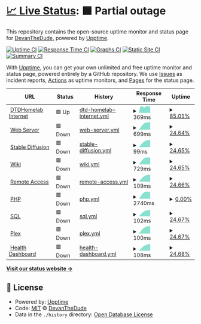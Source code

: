# [📈 Live Status](https://status.dtdhomelab.com): <!--live status--> **🟧 Partial outage**

This repository contains the open-source uptime monitor and status page for [DevanTheDude](https://status.dtdhomelab.com), powered by [Upptime](https://github.com/upptime/upptime).

[![Uptime CI](https://github.com/DevanTheDude/DTDHomelab/workflows/Uptime%20CI/badge.svg)](https://github.com/DevanTheDude/DTDHomelab/actions?query=workflow%3A%22Uptime+CI%22)
[![Response Time CI](https://github.com/DevanTheDude/DTDHomelab/workflows/Response%20Time%20CI/badge.svg)](https://github.com/DevanTheDude/DTDHomelab/actions?query=workflow%3A%22Response+Time+CI%22)
[![Graphs CI](https://github.com/DevanTheDude/DTDHomelab/workflows/Graphs%20CI/badge.svg)](https://github.com/DevanTheDude/DTDHomelab/actions?query=workflow%3A%22Graphs+CI%22)
[![Static Site CI](https://github.com/DevanTheDude/DTDHomelab/workflows/Static%20Site%20CI/badge.svg)](https://github.com/DevanTheDude/DTDHomelab/actions?query=workflow%3A%22Static+Site+CI%22)
[![Summary CI](https://github.com/DevanTheDude/DTDHomelab/workflows/Summary%20CI/badge.svg)](https://github.com/DevanTheDude/DTDHomelab/actions?query=workflow%3A%22Summary+CI%22)

With [Upptime](https://upptime.js.org), you can get your own unlimited and free uptime monitor and status page, powered entirely by a GitHub repository. We use [Issues](https://github.com/DevanTheDude/DTDHomelab/issues) as incident reports, [Actions](https://github.com/DevanTheDude/DTDHomelab/actions) as uptime monitors, and [Pages](https://status.dtdhomelab.com) for the status page.

<!--start: status pages-->
<!-- This summary is generated by Upptime (https://github.com/upptime/upptime) -->
<!-- Do not edit this manually, your changes will be overwritten -->
<!-- prettier-ignore -->
| URL | Status | History | Response Time | Uptime |
| --- | ------ | ------- | ------------- | ------ |
| <img alt="" src="https://icons.duckduckgo.com/ip3/null.ico" height="13"> [DTDHomelab Internet](dtdhomelab.com) | 🟩 Up | [dtd-homelab-internet.yml](https://github.com/DevanTheDude/DTDHomelab/commits/HEAD/history/dtd-homelab-internet.yml) | <details><summary><img alt="Response time graph" src="./graphs/dtd-homelab-internet/response-time-week.png" height="20"> 369ms</summary><br><a href="https://status.dtdhomelab.com/history/dtd-homelab-internet"><img alt="Response time 379" src="https://img.shields.io/endpoint?url=https%3A%2F%2Fraw.githubusercontent.com%2FDevanTheDude%2FDTDHomelab%2FHEAD%2Fapi%2Fdtd-homelab-internet%2Fresponse-time.json"></a><br><a href="https://status.dtdhomelab.com/history/dtd-homelab-internet"><img alt="24-hour response time 347" src="https://img.shields.io/endpoint?url=https%3A%2F%2Fraw.githubusercontent.com%2FDevanTheDude%2FDTDHomelab%2FHEAD%2Fapi%2Fdtd-homelab-internet%2Fresponse-time-day.json"></a><br><a href="https://status.dtdhomelab.com/history/dtd-homelab-internet"><img alt="7-day response time 369" src="https://img.shields.io/endpoint?url=https%3A%2F%2Fraw.githubusercontent.com%2FDevanTheDude%2FDTDHomelab%2FHEAD%2Fapi%2Fdtd-homelab-internet%2Fresponse-time-week.json"></a><br><a href="https://status.dtdhomelab.com/history/dtd-homelab-internet"><img alt="30-day response time 370" src="https://img.shields.io/endpoint?url=https%3A%2F%2Fraw.githubusercontent.com%2FDevanTheDude%2FDTDHomelab%2FHEAD%2Fapi%2Fdtd-homelab-internet%2Fresponse-time-month.json"></a><br><a href="https://status.dtdhomelab.com/history/dtd-homelab-internet"><img alt="1-year response time 379" src="https://img.shields.io/endpoint?url=https%3A%2F%2Fraw.githubusercontent.com%2FDevanTheDude%2FDTDHomelab%2FHEAD%2Fapi%2Fdtd-homelab-internet%2Fresponse-time-year.json"></a></details> | <details><summary><a href="https://status.dtdhomelab.com/history/dtd-homelab-internet">85.01%</a></summary><a href="https://status.dtdhomelab.com/history/dtd-homelab-internet"><img alt="All-time uptime 96.73%" src="https://img.shields.io/endpoint?url=https%3A%2F%2Fraw.githubusercontent.com%2FDevanTheDude%2FDTDHomelab%2FHEAD%2Fapi%2Fdtd-homelab-internet%2Fuptime.json"></a><br><a href="https://status.dtdhomelab.com/history/dtd-homelab-internet"><img alt="24-hour uptime 100.00%" src="https://img.shields.io/endpoint?url=https%3A%2F%2Fraw.githubusercontent.com%2FDevanTheDude%2FDTDHomelab%2FHEAD%2Fapi%2Fdtd-homelab-internet%2Fuptime-day.json"></a><br><a href="https://status.dtdhomelab.com/history/dtd-homelab-internet"><img alt="7-day uptime 85.01%" src="https://img.shields.io/endpoint?url=https%3A%2F%2Fraw.githubusercontent.com%2FDevanTheDude%2FDTDHomelab%2FHEAD%2Fapi%2Fdtd-homelab-internet%2Fuptime-week.json"></a><br><a href="https://status.dtdhomelab.com/history/dtd-homelab-internet"><img alt="30-day uptime 95.40%" src="https://img.shields.io/endpoint?url=https%3A%2F%2Fraw.githubusercontent.com%2FDevanTheDude%2FDTDHomelab%2FHEAD%2Fapi%2Fdtd-homelab-internet%2Fuptime-month.json"></a><br><a href="https://status.dtdhomelab.com/history/dtd-homelab-internet"><img alt="1-year uptime 96.73%" src="https://img.shields.io/endpoint?url=https%3A%2F%2Fraw.githubusercontent.com%2FDevanTheDude%2FDTDHomelab%2FHEAD%2Fapi%2Fdtd-homelab-internet%2Fuptime-year.json"></a></details>
| <img alt="" src="https://icons.duckduckgo.com/ip3/statuscheck.dtdhomelab.com.ico" height="13"> [Web Server](https://statuscheck.dtdhomelab.com/) | 🟥 Down | [web-server.yml](https://github.com/DevanTheDude/DTDHomelab/commits/HEAD/history/web-server.yml) | <details><summary><img alt="Response time graph" src="./graphs/web-server/response-time-week.png" height="20"> 699ms</summary><br><a href="https://status.dtdhomelab.com/history/web-server"><img alt="Response time 677" src="https://img.shields.io/endpoint?url=https%3A%2F%2Fraw.githubusercontent.com%2FDevanTheDude%2FDTDHomelab%2FHEAD%2Fapi%2Fweb-server%2Fresponse-time.json"></a><br><a href="https://status.dtdhomelab.com/history/web-server"><img alt="24-hour response time 0" src="https://img.shields.io/endpoint?url=https%3A%2F%2Fraw.githubusercontent.com%2FDevanTheDude%2FDTDHomelab%2FHEAD%2Fapi%2Fweb-server%2Fresponse-time-day.json"></a><br><a href="https://status.dtdhomelab.com/history/web-server"><img alt="7-day response time 699" src="https://img.shields.io/endpoint?url=https%3A%2F%2Fraw.githubusercontent.com%2FDevanTheDude%2FDTDHomelab%2FHEAD%2Fapi%2Fweb-server%2Fresponse-time-week.json"></a><br><a href="https://status.dtdhomelab.com/history/web-server"><img alt="30-day response time 655" src="https://img.shields.io/endpoint?url=https%3A%2F%2Fraw.githubusercontent.com%2FDevanTheDude%2FDTDHomelab%2FHEAD%2Fapi%2Fweb-server%2Fresponse-time-month.json"></a><br><a href="https://status.dtdhomelab.com/history/web-server"><img alt="1-year response time 677" src="https://img.shields.io/endpoint?url=https%3A%2F%2Fraw.githubusercontent.com%2FDevanTheDude%2FDTDHomelab%2FHEAD%2Fapi%2Fweb-server%2Fresponse-time-year.json"></a></details> | <details><summary><a href="https://status.dtdhomelab.com/history/web-server">24.64%</a></summary><a href="https://status.dtdhomelab.com/history/web-server"><img alt="All-time uptime 94.46%" src="https://img.shields.io/endpoint?url=https%3A%2F%2Fraw.githubusercontent.com%2FDevanTheDude%2FDTDHomelab%2FHEAD%2Fapi%2Fweb-server%2Fuptime.json"></a><br><a href="https://status.dtdhomelab.com/history/web-server"><img alt="24-hour uptime 0.00%" src="https://img.shields.io/endpoint?url=https%3A%2F%2Fraw.githubusercontent.com%2FDevanTheDude%2FDTDHomelab%2FHEAD%2Fapi%2Fweb-server%2Fuptime-day.json"></a><br><a href="https://status.dtdhomelab.com/history/web-server"><img alt="7-day uptime 24.64%" src="https://img.shields.io/endpoint?url=https%3A%2F%2Fraw.githubusercontent.com%2FDevanTheDude%2FDTDHomelab%2FHEAD%2Fapi%2Fweb-server%2Fuptime-week.json"></a><br><a href="https://status.dtdhomelab.com/history/web-server"><img alt="30-day uptime 81.51%" src="https://img.shields.io/endpoint?url=https%3A%2F%2Fraw.githubusercontent.com%2FDevanTheDude%2FDTDHomelab%2FHEAD%2Fapi%2Fweb-server%2Fuptime-month.json"></a><br><a href="https://status.dtdhomelab.com/history/web-server"><img alt="1-year uptime 94.46%" src="https://img.shields.io/endpoint?url=https%3A%2F%2Fraw.githubusercontent.com%2FDevanTheDude%2FDTDHomelab%2FHEAD%2Fapi%2Fweb-server%2Fuptime-year.json"></a></details>
| <img alt="" src="https://icons.duckduckgo.com/ip3/statuscheck.dtdhomelab.com.ico" height="13"> [Stable Diffusion](https://statuscheck.dtdhomelab.com/) | 🟥 Down | [stable-diffusion.yml](https://github.com/DevanTheDude/DTDHomelab/commits/HEAD/history/stable-diffusion.yml) | <details><summary><img alt="Response time graph" src="./graphs/stable-diffusion/response-time-week.png" height="20"> 99ms</summary><br><a href="https://status.dtdhomelab.com/history/stable-diffusion"><img alt="Response time 166" src="https://img.shields.io/endpoint?url=https%3A%2F%2Fraw.githubusercontent.com%2FDevanTheDude%2FDTDHomelab%2FHEAD%2Fapi%2Fstable-diffusion%2Fresponse-time.json"></a><br><a href="https://status.dtdhomelab.com/history/stable-diffusion"><img alt="24-hour response time 0" src="https://img.shields.io/endpoint?url=https%3A%2F%2Fraw.githubusercontent.com%2FDevanTheDude%2FDTDHomelab%2FHEAD%2Fapi%2Fstable-diffusion%2Fresponse-time-day.json"></a><br><a href="https://status.dtdhomelab.com/history/stable-diffusion"><img alt="7-day response time 99" src="https://img.shields.io/endpoint?url=https%3A%2F%2Fraw.githubusercontent.com%2FDevanTheDude%2FDTDHomelab%2FHEAD%2Fapi%2Fstable-diffusion%2Fresponse-time-week.json"></a><br><a href="https://status.dtdhomelab.com/history/stable-diffusion"><img alt="30-day response time 84" src="https://img.shields.io/endpoint?url=https%3A%2F%2Fraw.githubusercontent.com%2FDevanTheDude%2FDTDHomelab%2FHEAD%2Fapi%2Fstable-diffusion%2Fresponse-time-month.json"></a><br><a href="https://status.dtdhomelab.com/history/stable-diffusion"><img alt="1-year response time 166" src="https://img.shields.io/endpoint?url=https%3A%2F%2Fraw.githubusercontent.com%2FDevanTheDude%2FDTDHomelab%2FHEAD%2Fapi%2Fstable-diffusion%2Fresponse-time-year.json"></a></details> | <details><summary><a href="https://status.dtdhomelab.com/history/stable-diffusion">24.65%</a></summary><a href="https://status.dtdhomelab.com/history/stable-diffusion"><img alt="All-time uptime 94.46%" src="https://img.shields.io/endpoint?url=https%3A%2F%2Fraw.githubusercontent.com%2FDevanTheDude%2FDTDHomelab%2FHEAD%2Fapi%2Fstable-diffusion%2Fuptime.json"></a><br><a href="https://status.dtdhomelab.com/history/stable-diffusion"><img alt="24-hour uptime 0.00%" src="https://img.shields.io/endpoint?url=https%3A%2F%2Fraw.githubusercontent.com%2FDevanTheDude%2FDTDHomelab%2FHEAD%2Fapi%2Fstable-diffusion%2Fuptime-day.json"></a><br><a href="https://status.dtdhomelab.com/history/stable-diffusion"><img alt="7-day uptime 24.65%" src="https://img.shields.io/endpoint?url=https%3A%2F%2Fraw.githubusercontent.com%2FDevanTheDude%2FDTDHomelab%2FHEAD%2Fapi%2Fstable-diffusion%2Fuptime-week.json"></a><br><a href="https://status.dtdhomelab.com/history/stable-diffusion"><img alt="30-day uptime 81.52%" src="https://img.shields.io/endpoint?url=https%3A%2F%2Fraw.githubusercontent.com%2FDevanTheDude%2FDTDHomelab%2FHEAD%2Fapi%2Fstable-diffusion%2Fuptime-month.json"></a><br><a href="https://status.dtdhomelab.com/history/stable-diffusion"><img alt="1-year uptime 94.46%" src="https://img.shields.io/endpoint?url=https%3A%2F%2Fraw.githubusercontent.com%2FDevanTheDude%2FDTDHomelab%2FHEAD%2Fapi%2Fstable-diffusion%2Fuptime-year.json"></a></details>
| <img alt="" src="https://icons.duckduckgo.com/ip3/wiki.dtdhomelab.com.ico" height="13"> [Wiki](https://wiki.dtdhomelab.com/) | 🟥 Down | [wiki.yml](https://github.com/DevanTheDude/DTDHomelab/commits/HEAD/history/wiki.yml) | <details><summary><img alt="Response time graph" src="./graphs/wiki/response-time-week.png" height="20"> 729ms</summary><br><a href="https://status.dtdhomelab.com/history/wiki"><img alt="Response time 716" src="https://img.shields.io/endpoint?url=https%3A%2F%2Fraw.githubusercontent.com%2FDevanTheDude%2FDTDHomelab%2FHEAD%2Fapi%2Fwiki%2Fresponse-time.json"></a><br><a href="https://status.dtdhomelab.com/history/wiki"><img alt="24-hour response time 0" src="https://img.shields.io/endpoint?url=https%3A%2F%2Fraw.githubusercontent.com%2FDevanTheDude%2FDTDHomelab%2FHEAD%2Fapi%2Fwiki%2Fresponse-time-day.json"></a><br><a href="https://status.dtdhomelab.com/history/wiki"><img alt="7-day response time 729" src="https://img.shields.io/endpoint?url=https%3A%2F%2Fraw.githubusercontent.com%2FDevanTheDude%2FDTDHomelab%2FHEAD%2Fapi%2Fwiki%2Fresponse-time-week.json"></a><br><a href="https://status.dtdhomelab.com/history/wiki"><img alt="30-day response time 685" src="https://img.shields.io/endpoint?url=https%3A%2F%2Fraw.githubusercontent.com%2FDevanTheDude%2FDTDHomelab%2FHEAD%2Fapi%2Fwiki%2Fresponse-time-month.json"></a><br><a href="https://status.dtdhomelab.com/history/wiki"><img alt="1-year response time 716" src="https://img.shields.io/endpoint?url=https%3A%2F%2Fraw.githubusercontent.com%2FDevanTheDude%2FDTDHomelab%2FHEAD%2Fapi%2Fwiki%2Fresponse-time-year.json"></a></details> | <details><summary><a href="https://status.dtdhomelab.com/history/wiki">24.65%</a></summary><a href="https://status.dtdhomelab.com/history/wiki"><img alt="All-time uptime 94.48%" src="https://img.shields.io/endpoint?url=https%3A%2F%2Fraw.githubusercontent.com%2FDevanTheDude%2FDTDHomelab%2FHEAD%2Fapi%2Fwiki%2Fuptime.json"></a><br><a href="https://status.dtdhomelab.com/history/wiki"><img alt="24-hour uptime 0.00%" src="https://img.shields.io/endpoint?url=https%3A%2F%2Fraw.githubusercontent.com%2FDevanTheDude%2FDTDHomelab%2FHEAD%2Fapi%2Fwiki%2Fuptime-day.json"></a><br><a href="https://status.dtdhomelab.com/history/wiki"><img alt="7-day uptime 24.65%" src="https://img.shields.io/endpoint?url=https%3A%2F%2Fraw.githubusercontent.com%2FDevanTheDude%2FDTDHomelab%2FHEAD%2Fapi%2Fwiki%2Fuptime-week.json"></a><br><a href="https://status.dtdhomelab.com/history/wiki"><img alt="30-day uptime 81.52%" src="https://img.shields.io/endpoint?url=https%3A%2F%2Fraw.githubusercontent.com%2FDevanTheDude%2FDTDHomelab%2FHEAD%2Fapi%2Fwiki%2Fuptime-month.json"></a><br><a href="https://status.dtdhomelab.com/history/wiki"><img alt="1-year uptime 94.48%" src="https://img.shields.io/endpoint?url=https%3A%2F%2Fraw.githubusercontent.com%2FDevanTheDude%2FDTDHomelab%2FHEAD%2Fapi%2Fwiki%2Fuptime-year.json"></a></details>
| <img alt="" src="https://icons.duckduckgo.com/ip3/statuscheck.dtdhomelab.com.ico" height="13"> [Remote Access](https://statuscheck.dtdhomelab.com/) | 🟥 Down | [remote-access.yml](https://github.com/DevanTheDude/DTDHomelab/commits/HEAD/history/remote-access.yml) | <details><summary><img alt="Response time graph" src="./graphs/remote-access/response-time-week.png" height="20"> 109ms</summary><br><a href="https://status.dtdhomelab.com/history/remote-access"><img alt="Response time 88" src="https://img.shields.io/endpoint?url=https%3A%2F%2Fraw.githubusercontent.com%2FDevanTheDude%2FDTDHomelab%2FHEAD%2Fapi%2Fremote-access%2Fresponse-time.json"></a><br><a href="https://status.dtdhomelab.com/history/remote-access"><img alt="24-hour response time 0" src="https://img.shields.io/endpoint?url=https%3A%2F%2Fraw.githubusercontent.com%2FDevanTheDude%2FDTDHomelab%2FHEAD%2Fapi%2Fremote-access%2Fresponse-time-day.json"></a><br><a href="https://status.dtdhomelab.com/history/remote-access"><img alt="7-day response time 109" src="https://img.shields.io/endpoint?url=https%3A%2F%2Fraw.githubusercontent.com%2FDevanTheDude%2FDTDHomelab%2FHEAD%2Fapi%2Fremote-access%2Fresponse-time-week.json"></a><br><a href="https://status.dtdhomelab.com/history/remote-access"><img alt="30-day response time 85" src="https://img.shields.io/endpoint?url=https%3A%2F%2Fraw.githubusercontent.com%2FDevanTheDude%2FDTDHomelab%2FHEAD%2Fapi%2Fremote-access%2Fresponse-time-month.json"></a><br><a href="https://status.dtdhomelab.com/history/remote-access"><img alt="1-year response time 88" src="https://img.shields.io/endpoint?url=https%3A%2F%2Fraw.githubusercontent.com%2FDevanTheDude%2FDTDHomelab%2FHEAD%2Fapi%2Fremote-access%2Fresponse-time-year.json"></a></details> | <details><summary><a href="https://status.dtdhomelab.com/history/remote-access">24.66%</a></summary><a href="https://status.dtdhomelab.com/history/remote-access"><img alt="All-time uptime 94.49%" src="https://img.shields.io/endpoint?url=https%3A%2F%2Fraw.githubusercontent.com%2FDevanTheDude%2FDTDHomelab%2FHEAD%2Fapi%2Fremote-access%2Fuptime.json"></a><br><a href="https://status.dtdhomelab.com/history/remote-access"><img alt="24-hour uptime 0.00%" src="https://img.shields.io/endpoint?url=https%3A%2F%2Fraw.githubusercontent.com%2FDevanTheDude%2FDTDHomelab%2FHEAD%2Fapi%2Fremote-access%2Fuptime-day.json"></a><br><a href="https://status.dtdhomelab.com/history/remote-access"><img alt="7-day uptime 24.66%" src="https://img.shields.io/endpoint?url=https%3A%2F%2Fraw.githubusercontent.com%2FDevanTheDude%2FDTDHomelab%2FHEAD%2Fapi%2Fremote-access%2Fuptime-week.json"></a><br><a href="https://status.dtdhomelab.com/history/remote-access"><img alt="30-day uptime 81.52%" src="https://img.shields.io/endpoint?url=https%3A%2F%2Fraw.githubusercontent.com%2FDevanTheDude%2FDTDHomelab%2FHEAD%2Fapi%2Fremote-access%2Fuptime-month.json"></a><br><a href="https://status.dtdhomelab.com/history/remote-access"><img alt="1-year uptime 94.49%" src="https://img.shields.io/endpoint?url=https%3A%2F%2Fraw.githubusercontent.com%2FDevanTheDude%2FDTDHomelab%2FHEAD%2Fapi%2Fremote-access%2Fuptime-year.json"></a></details>
| <img alt="" src="https://icons.duckduckgo.com/ip3/php.dtdhomelab.com.ico" height="13"> [PHP](https://php.dtdhomelab.com/) | 🟥 Down | [php.yml](https://github.com/DevanTheDude/DTDHomelab/commits/HEAD/history/php.yml) | <details><summary><img alt="Response time graph" src="./graphs/php/response-time-week.png" height="20"> 2740ms</summary><br><a href="https://status.dtdhomelab.com/history/php"><img alt="Response time 2017" src="https://img.shields.io/endpoint?url=https%3A%2F%2Fraw.githubusercontent.com%2FDevanTheDude%2FDTDHomelab%2FHEAD%2Fapi%2Fphp%2Fresponse-time.json"></a><br><a href="https://status.dtdhomelab.com/history/php"><img alt="24-hour response time 0" src="https://img.shields.io/endpoint?url=https%3A%2F%2Fraw.githubusercontent.com%2FDevanTheDude%2FDTDHomelab%2FHEAD%2Fapi%2Fphp%2Fresponse-time-day.json"></a><br><a href="https://status.dtdhomelab.com/history/php"><img alt="7-day response time 2740" src="https://img.shields.io/endpoint?url=https%3A%2F%2Fraw.githubusercontent.com%2FDevanTheDude%2FDTDHomelab%2FHEAD%2Fapi%2Fphp%2Fresponse-time-week.json"></a><br><a href="https://status.dtdhomelab.com/history/php"><img alt="30-day response time 2031" src="https://img.shields.io/endpoint?url=https%3A%2F%2Fraw.githubusercontent.com%2FDevanTheDude%2FDTDHomelab%2FHEAD%2Fapi%2Fphp%2Fresponse-time-month.json"></a><br><a href="https://status.dtdhomelab.com/history/php"><img alt="1-year response time 2017" src="https://img.shields.io/endpoint?url=https%3A%2F%2Fraw.githubusercontent.com%2FDevanTheDude%2FDTDHomelab%2FHEAD%2Fapi%2Fphp%2Fresponse-time-year.json"></a></details> | <details><summary><a href="https://status.dtdhomelab.com/history/php">0.00%</a></summary><a href="https://status.dtdhomelab.com/history/php"><img alt="All-time uptime 27.39%" src="https://img.shields.io/endpoint?url=https%3A%2F%2Fraw.githubusercontent.com%2FDevanTheDude%2FDTDHomelab%2FHEAD%2Fapi%2Fphp%2Fuptime.json"></a><br><a href="https://status.dtdhomelab.com/history/php"><img alt="24-hour uptime 0.00%" src="https://img.shields.io/endpoint?url=https%3A%2F%2Fraw.githubusercontent.com%2FDevanTheDude%2FDTDHomelab%2FHEAD%2Fapi%2Fphp%2Fuptime-day.json"></a><br><a href="https://status.dtdhomelab.com/history/php"><img alt="7-day uptime 0.00%" src="https://img.shields.io/endpoint?url=https%3A%2F%2Fraw.githubusercontent.com%2FDevanTheDude%2FDTDHomelab%2FHEAD%2Fapi%2Fphp%2Fuptime-week.json"></a><br><a href="https://status.dtdhomelab.com/history/php"><img alt="30-day uptime 26.12%" src="https://img.shields.io/endpoint?url=https%3A%2F%2Fraw.githubusercontent.com%2FDevanTheDude%2FDTDHomelab%2FHEAD%2Fapi%2Fphp%2Fuptime-month.json"></a><br><a href="https://status.dtdhomelab.com/history/php"><img alt="1-year uptime 27.39%" src="https://img.shields.io/endpoint?url=https%3A%2F%2Fraw.githubusercontent.com%2FDevanTheDude%2FDTDHomelab%2FHEAD%2Fapi%2Fphp%2Fuptime-year.json"></a></details>
| <img alt="" src="https://icons.duckduckgo.com/ip3/statuscheck.dtdhomelab.com.ico" height="13"> [SQL](https://statuscheck.dtdhomelab.com/) | 🟥 Down | [sql.yml](https://github.com/DevanTheDude/DTDHomelab/commits/HEAD/history/sql.yml) | <details><summary><img alt="Response time graph" src="./graphs/sql/response-time-week.png" height="20"> 102ms</summary><br><a href="https://status.dtdhomelab.com/history/sql"><img alt="Response time 88" src="https://img.shields.io/endpoint?url=https%3A%2F%2Fraw.githubusercontent.com%2FDevanTheDude%2FDTDHomelab%2FHEAD%2Fapi%2Fsql%2Fresponse-time.json"></a><br><a href="https://status.dtdhomelab.com/history/sql"><img alt="24-hour response time 0" src="https://img.shields.io/endpoint?url=https%3A%2F%2Fraw.githubusercontent.com%2FDevanTheDude%2FDTDHomelab%2FHEAD%2Fapi%2Fsql%2Fresponse-time-day.json"></a><br><a href="https://status.dtdhomelab.com/history/sql"><img alt="7-day response time 102" src="https://img.shields.io/endpoint?url=https%3A%2F%2Fraw.githubusercontent.com%2FDevanTheDude%2FDTDHomelab%2FHEAD%2Fapi%2Fsql%2Fresponse-time-week.json"></a><br><a href="https://status.dtdhomelab.com/history/sql"><img alt="30-day response time 84" src="https://img.shields.io/endpoint?url=https%3A%2F%2Fraw.githubusercontent.com%2FDevanTheDude%2FDTDHomelab%2FHEAD%2Fapi%2Fsql%2Fresponse-time-month.json"></a><br><a href="https://status.dtdhomelab.com/history/sql"><img alt="1-year response time 88" src="https://img.shields.io/endpoint?url=https%3A%2F%2Fraw.githubusercontent.com%2FDevanTheDude%2FDTDHomelab%2FHEAD%2Fapi%2Fsql%2Fresponse-time-year.json"></a></details> | <details><summary><a href="https://status.dtdhomelab.com/history/sql">24.67%</a></summary><a href="https://status.dtdhomelab.com/history/sql"><img alt="All-time uptime 81.45%" src="https://img.shields.io/endpoint?url=https%3A%2F%2Fraw.githubusercontent.com%2FDevanTheDude%2FDTDHomelab%2FHEAD%2Fapi%2Fsql%2Fuptime.json"></a><br><a href="https://status.dtdhomelab.com/history/sql"><img alt="24-hour uptime 0.00%" src="https://img.shields.io/endpoint?url=https%3A%2F%2Fraw.githubusercontent.com%2FDevanTheDude%2FDTDHomelab%2FHEAD%2Fapi%2Fsql%2Fuptime-day.json"></a><br><a href="https://status.dtdhomelab.com/history/sql"><img alt="7-day uptime 24.67%" src="https://img.shields.io/endpoint?url=https%3A%2F%2Fraw.githubusercontent.com%2FDevanTheDude%2FDTDHomelab%2FHEAD%2Fapi%2Fsql%2Fuptime-week.json"></a><br><a href="https://status.dtdhomelab.com/history/sql"><img alt="30-day uptime 67.59%" src="https://img.shields.io/endpoint?url=https%3A%2F%2Fraw.githubusercontent.com%2FDevanTheDude%2FDTDHomelab%2FHEAD%2Fapi%2Fsql%2Fuptime-month.json"></a><br><a href="https://status.dtdhomelab.com/history/sql"><img alt="1-year uptime 81.45%" src="https://img.shields.io/endpoint?url=https%3A%2F%2Fraw.githubusercontent.com%2FDevanTheDude%2FDTDHomelab%2FHEAD%2Fapi%2Fsql%2Fuptime-year.json"></a></details>
| <img alt="" src="https://icons.duckduckgo.com/ip3/statuscheck.dtdhomelab.com.ico" height="13"> [Plex](https://statuscheck.dtdhomelab.com/) | 🟥 Down | [plex.yml](https://github.com/DevanTheDude/DTDHomelab/commits/HEAD/history/plex.yml) | <details><summary><img alt="Response time graph" src="./graphs/plex/response-time-week.png" height="20"> 100ms</summary><br><a href="https://status.dtdhomelab.com/history/plex"><img alt="Response time 88" src="https://img.shields.io/endpoint?url=https%3A%2F%2Fraw.githubusercontent.com%2FDevanTheDude%2FDTDHomelab%2FHEAD%2Fapi%2Fplex%2Fresponse-time.json"></a><br><a href="https://status.dtdhomelab.com/history/plex"><img alt="24-hour response time 0" src="https://img.shields.io/endpoint?url=https%3A%2F%2Fraw.githubusercontent.com%2FDevanTheDude%2FDTDHomelab%2FHEAD%2Fapi%2Fplex%2Fresponse-time-day.json"></a><br><a href="https://status.dtdhomelab.com/history/plex"><img alt="7-day response time 100" src="https://img.shields.io/endpoint?url=https%3A%2F%2Fraw.githubusercontent.com%2FDevanTheDude%2FDTDHomelab%2FHEAD%2Fapi%2Fplex%2Fresponse-time-week.json"></a><br><a href="https://status.dtdhomelab.com/history/plex"><img alt="30-day response time 84" src="https://img.shields.io/endpoint?url=https%3A%2F%2Fraw.githubusercontent.com%2FDevanTheDude%2FDTDHomelab%2FHEAD%2Fapi%2Fplex%2Fresponse-time-month.json"></a><br><a href="https://status.dtdhomelab.com/history/plex"><img alt="1-year response time 88" src="https://img.shields.io/endpoint?url=https%3A%2F%2Fraw.githubusercontent.com%2FDevanTheDude%2FDTDHomelab%2FHEAD%2Fapi%2Fplex%2Fresponse-time-year.json"></a></details> | <details><summary><a href="https://status.dtdhomelab.com/history/plex">24.67%</a></summary><a href="https://status.dtdhomelab.com/history/plex"><img alt="All-time uptime 94.47%" src="https://img.shields.io/endpoint?url=https%3A%2F%2Fraw.githubusercontent.com%2FDevanTheDude%2FDTDHomelab%2FHEAD%2Fapi%2Fplex%2Fuptime.json"></a><br><a href="https://status.dtdhomelab.com/history/plex"><img alt="24-hour uptime 0.00%" src="https://img.shields.io/endpoint?url=https%3A%2F%2Fraw.githubusercontent.com%2FDevanTheDude%2FDTDHomelab%2FHEAD%2Fapi%2Fplex%2Fuptime-day.json"></a><br><a href="https://status.dtdhomelab.com/history/plex"><img alt="7-day uptime 24.67%" src="https://img.shields.io/endpoint?url=https%3A%2F%2Fraw.githubusercontent.com%2FDevanTheDude%2FDTDHomelab%2FHEAD%2Fapi%2Fplex%2Fuptime-week.json"></a><br><a href="https://status.dtdhomelab.com/history/plex"><img alt="30-day uptime 81.53%" src="https://img.shields.io/endpoint?url=https%3A%2F%2Fraw.githubusercontent.com%2FDevanTheDude%2FDTDHomelab%2FHEAD%2Fapi%2Fplex%2Fuptime-month.json"></a><br><a href="https://status.dtdhomelab.com/history/plex"><img alt="1-year uptime 94.47%" src="https://img.shields.io/endpoint?url=https%3A%2F%2Fraw.githubusercontent.com%2FDevanTheDude%2FDTDHomelab%2FHEAD%2Fapi%2Fplex%2Fuptime-year.json"></a></details>
| <img alt="" src="https://icons.duckduckgo.com/ip3/statuscheck.dtdhomelab.com.ico" height="13"> [Health Dashboard](https://statuscheck.dtdhomelab.com/) | 🟥 Down | [health-dashboard.yml](https://github.com/DevanTheDude/DTDHomelab/commits/HEAD/history/health-dashboard.yml) | <details><summary><img alt="Response time graph" src="./graphs/health-dashboard/response-time-week.png" height="20"> 108ms</summary><br><a href="https://status.dtdhomelab.com/history/health-dashboard"><img alt="Response time 87" src="https://img.shields.io/endpoint?url=https%3A%2F%2Fraw.githubusercontent.com%2FDevanTheDude%2FDTDHomelab%2FHEAD%2Fapi%2Fhealth-dashboard%2Fresponse-time.json"></a><br><a href="https://status.dtdhomelab.com/history/health-dashboard"><img alt="24-hour response time 0" src="https://img.shields.io/endpoint?url=https%3A%2F%2Fraw.githubusercontent.com%2FDevanTheDude%2FDTDHomelab%2FHEAD%2Fapi%2Fhealth-dashboard%2Fresponse-time-day.json"></a><br><a href="https://status.dtdhomelab.com/history/health-dashboard"><img alt="7-day response time 108" src="https://img.shields.io/endpoint?url=https%3A%2F%2Fraw.githubusercontent.com%2FDevanTheDude%2FDTDHomelab%2FHEAD%2Fapi%2Fhealth-dashboard%2Fresponse-time-week.json"></a><br><a href="https://status.dtdhomelab.com/history/health-dashboard"><img alt="30-day response time 86" src="https://img.shields.io/endpoint?url=https%3A%2F%2Fraw.githubusercontent.com%2FDevanTheDude%2FDTDHomelab%2FHEAD%2Fapi%2Fhealth-dashboard%2Fresponse-time-month.json"></a><br><a href="https://status.dtdhomelab.com/history/health-dashboard"><img alt="1-year response time 87" src="https://img.shields.io/endpoint?url=https%3A%2F%2Fraw.githubusercontent.com%2FDevanTheDude%2FDTDHomelab%2FHEAD%2Fapi%2Fhealth-dashboard%2Fresponse-time-year.json"></a></details> | <details><summary><a href="https://status.dtdhomelab.com/history/health-dashboard">24.68%</a></summary><a href="https://status.dtdhomelab.com/history/health-dashboard"><img alt="All-time uptime 94.46%" src="https://img.shields.io/endpoint?url=https%3A%2F%2Fraw.githubusercontent.com%2FDevanTheDude%2FDTDHomelab%2FHEAD%2Fapi%2Fhealth-dashboard%2Fuptime.json"></a><br><a href="https://status.dtdhomelab.com/history/health-dashboard"><img alt="24-hour uptime 0.00%" src="https://img.shields.io/endpoint?url=https%3A%2F%2Fraw.githubusercontent.com%2FDevanTheDude%2FDTDHomelab%2FHEAD%2Fapi%2Fhealth-dashboard%2Fuptime-day.json"></a><br><a href="https://status.dtdhomelab.com/history/health-dashboard"><img alt="7-day uptime 24.68%" src="https://img.shields.io/endpoint?url=https%3A%2F%2Fraw.githubusercontent.com%2FDevanTheDude%2FDTDHomelab%2FHEAD%2Fapi%2Fhealth-dashboard%2Fuptime-week.json"></a><br><a href="https://status.dtdhomelab.com/history/health-dashboard"><img alt="30-day uptime 81.53%" src="https://img.shields.io/endpoint?url=https%3A%2F%2Fraw.githubusercontent.com%2FDevanTheDude%2FDTDHomelab%2FHEAD%2Fapi%2Fhealth-dashboard%2Fuptime-month.json"></a><br><a href="https://status.dtdhomelab.com/history/health-dashboard"><img alt="1-year uptime 94.46%" src="https://img.shields.io/endpoint?url=https%3A%2F%2Fraw.githubusercontent.com%2FDevanTheDude%2FDTDHomelab%2FHEAD%2Fapi%2Fhealth-dashboard%2Fuptime-year.json"></a></details>

<!--end: status pages-->

[**Visit our status website →**](https://status.dtdhomelab.com)

## 📄 License

- Powered by: [Upptime](https://github.com/upptime/upptime)
- Code: [MIT](./LICENSE) © [DevanTheDude](https://status.dtdhomelab.com)
- Data in the `./history` directory: [Open Database License](https://opendatacommons.org/licenses/odbl/1-0/)

